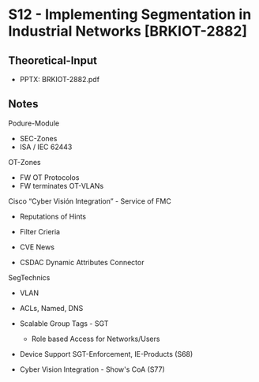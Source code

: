 # S12 - Implementing Segmentation in Industrial Networks [BRKIOT-2882]

## Theoretical-Input

  - PPTX: BRKIOT-2882.pdf

## Notes

Podure-Module
 - SEC-Zones
 - ISA / IEC 62443
 
OT-Zones
- FW OT Protocolos  
- FW terminates OT-VLANs

Cisco “Cyber Visión Integration” - Service of FMC

- Reputations of Hints
- Filter Crieria
- CVE News

- CSDAC Dynamic Attributes Connector

SegTechnics
 - VLAN
 - ACLs, Named, DNS
 - Scalable Group Tags - SGT 
   - Role based Access for Networks/Users

 - Device Support SGT-Enforcement, IE-Products (S68)

 - Cyber Vision Integration - Show's CoA (S77)